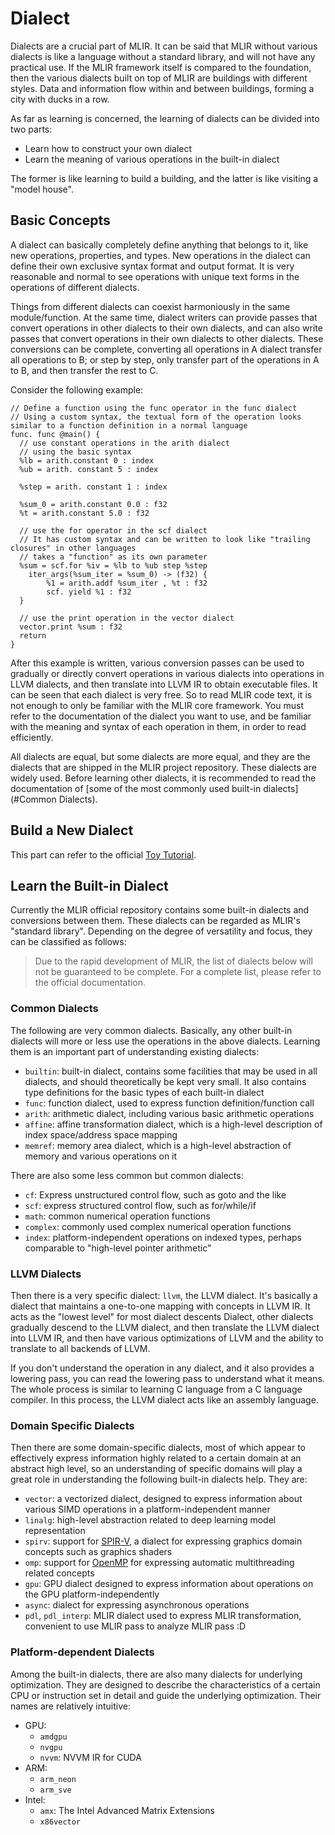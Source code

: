 # Dialect

Dialects are a crucial part of MLIR. It can be said that MLIR without various dialects is like a language without a standard library, and will not have any practical use. If the MLIR framework itself is compared to the foundation, then the various dialects built on top of MLIR are buildings with different styles. Data and information flow within and between buildings, forming a city with ducks in a row.

As far as learning is concerned, the learning of dialects can be divided into two parts:

- Learn how to construct your own dialect
- Learn the meaning of various operations in the built-in dialect

The former is like learning to build a building, and the latter is like visiting a "model house".

## Basic Concepts

A dialect can basically completely define anything that belongs to it, like new operations, properties, and types. New operations in the dialect can define their own exclusive syntax format and output format. It is very reasonable and normal to see operations with unique text forms in the operations of different dialects.

Things from different dialects can coexist harmoniously in the same module/function. At the same time, dialect writers can provide passes that convert operations in other dialects to their own dialects, and can also write passes that convert operations in their own dialects to other dialects. These conversions can be complete, converting all operations in A dialect transfer all operations to B; or step by step, only transfer part of the operations in A to B, and then transfer the rest to C.

Consider the following example:

```mlir
// Define a function using the func operator in the func dialect
// Using a custom syntax, the textual form of the operation looks similar to a function definition in a normal language
func. func @main() {
  // use constant operations in the arith dialect
  // using the basic syntax
  %lb = arith.constant 0 : index
  %ub = arith. constant 5 : index

  %step = arith. constant 1 : index

  %sum_0 = arith.constant 0.0 : f32
  %t = arith.constant 5.0 : f32

  // use the for operator in the scf dialect
  // It has custom syntax and can be written to look like "trailing closures" in other languages
  // takes a "function" as its own parameter
  %sum = scf.for %iv = %lb to %ub step %step
    iter_args(%sum_iter = %sum_0) -> (f32) {
        %1 = arith.addf %sum_iter , %t : f32
        scf. yield %1 : f32
  }

  // use the print operation in the vector dialect
  vector.print %sum : f32
  return
}
```

After this example is written, various conversion passes can be used to gradually or directly convert operations in various dialects into operations in LLVM dialects, and then translate into LLVM IR to obtain executable files. It can be seen that each dialect is very free. So to read MLIR code text, it is not enough to only be familiar with the MLIR core framework. You must refer to the documentation of the dialect you want to use, and be familiar with the meaning and syntax of each operation in them, in order to read efficiently.

All dialects are equal, but some dialects are more equal, and they are the dialects that are shipped in the MLIR project repository. These dialects are widely used. Before learning other dialects, it is recommended to read the documentation of [some of the most commonly used built-in dialects] (#Common Dialects).

## Build a New Dialect

This part can refer to the official [Toy Tutorial](https://mlir.llvm.org/docs/Tutorials/Toy/).

## Learn the Built-in Dialect

Currently the MLIR official repository contains some built-in dialects and conversions between them. These dialects can be regarded as MLIR's "standard library". Depending on the degree of versatility and focus, they can be classified as follows:

> Due to the rapid development of MLIR, the list of dialects below will not be guaranteed to be complete. For a complete list, please refer to the official documentation.

### Common Dialects

The following are very common dialects. Basically, any other built-in dialects will more or less use the operations in the above dialects. Learning them is an important part of understanding existing dialects:

- `builtin`: built-in dialect, contains some facilities that may be used in all dialects, and should theoretically be kept very small. It also contains type definitions for the basic types of each built-in dialect
- `func`: function dialect, used to express function definition/function call
- `arith`: arithmetic dialect, including various basic arithmetic operations
- `affine`: affine transformation dialect, which is a high-level description of index space/address space mapping
- `memref`: memory area dialect, which is a high-level abstraction of memory and various operations on it

There are also some less common but common dialects:

- `cf`: Express unstructured control flow, such as goto and the like
- `scf`: express structured control flow, such as for/while/if
- `math`: common numerical operation functions
- `complex`: commonly used complex numerical operation functions
- `index`: platform-independent operations on indexed types, perhaps comparable to "high-level pointer arithmetic"

### LLVM Dialects

Then there is a very specific dialect: `llvm`, the LLVM dialect. It's basically a dialect that maintains a one-to-one mapping with concepts in LLVM IR. It acts as the "lowest level" for most dialect descents Dialect, other dialects gradually descend to the LLVM dialect, and then translate the LLVM dialect into LLVM IR, and then have various optimizations of LLVM and the ability to translate to all backends of LLVM.

If you don't understand the operation in any dialect, and it also provides a lowering pass, you can read the lowering pass to understand what it means. The whole process is similar to learning C language from a C language compiler. In this process, the LLVM dialect acts like an assembly language.

### Domain Specific Dialects

Then there are some domain-specific dialects, most of which appear to effectively express information highly related to a certain domain at an abstract high level, so an understanding of specific domains will play a great role in understanding the following built-in dialects help. They are:

- `vector`: a vectorized dialect, designed to express information about various SIMD operations in a platform-independent manner
- `linalg`: high-level abstraction related to deep learning model representation
- `spirv`: support for [SPIR-V](https://registry.khronos.org/SPIR-V/), a dialect for expressing graphics domain concepts such as graphics shaders
- `omp`: support for [OpenMP](https://www.openmp.org/) for expressing automatic multithreading related concepts
- `gpu`: GPU dialect designed to express information about operations on the GPU platform-independently
- `async`: dialect for expressing asynchronous operations
- `pdl`, `pdl_interp`: MLIR dialect used to express MLIR transformation, convenient to use MLIR pass to analyze MLIR pass :D

### Platform-dependent Dialects

Among the built-in dialects, there are also many dialects for underlying optimization. They are designed to describe the characteristics of a certain CPU or instruction set in detail and guide the underlying optimization. Their names are relatively intuitive:

- GPU:
    - `amdgpu`
    - `nvgpu`
    - `nvvm`: NVVM IR for CUDA
- ARM:
    - `arm_neon`
    - `arm_sve`
- Intel:
    - `amx`: The Intel Advanced Matrix Extensions
    - `x86vector`

